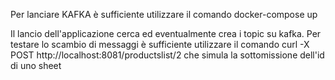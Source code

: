 Per lanciare KAFKA è sufficiente utilizzare il comando docker-compose up

Il lancio dell'applicazione cerca ed eventualmente crea i topic su kafka. 
Per testare lo scambio di messaggi è sufficiente utilizzare il comando curl -X POST http://localhost:8081/productslist/2 che simula la sottomissione dell'id di uno sheet
